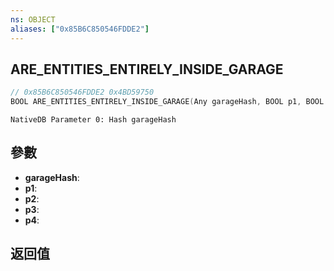 ```yaml
---
ns: OBJECT
aliases: ["0x85B6C850546FDDE2"]
---
```

## ARE_ENTITIES_ENTIRELY_INSIDE_GARAGE

```c
// 0x85B6C850546FDDE2 0x4BD59750
BOOL ARE_ENTITIES_ENTIRELY_INSIDE_GARAGE(Any garageHash, BOOL p1, BOOL p2, BOOL p3, Any p4);
```

```
NativeDB Parameter 0: Hash garageHash
```

## 參數
* **garageHash**: 
* **p1**: 
* **p2**: 
* **p3**: 
* **p4**: 

## 返回值
